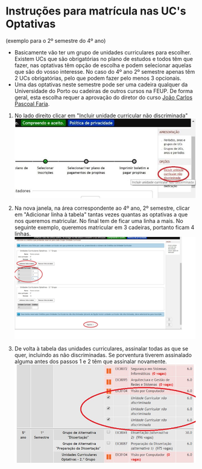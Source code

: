 # Instruções para matrícula nas UC's Optativas
(exemplo para o 2º semestre do 4º ano)

* Basicamente vão ter um grupo de unidades curriculares para escolher. Existem UCs que são obrigatórias no plano de estudos e todos têm que fazer, nas optativas têm opção de escolha e podem selecionar aquelas que são do vosso interesse. No caso do 4º ano 2º semestre apenas têm 2 UCs obrigatórias, pelo que podem fazer pelo menos 3 opcionais.
* Uma das optativas neste semestre pode ser uma cadeira qualquer da Universidade do Porto ou cadeiras de outros cursos na FEUP. De forma geral, esta escolha requer a aprovação do diretor do curso [João Carlos Pascoal Faria](https://sigarra.up.pt/feup/pt/func_geral.formview?p_codigo=210006).

1. No lado direito clicar em "Incluir unidade curricular não discriminada"
![image1](image1.jpg)

2. Na nova janela, na área correspondente ao 4º ano, 2º semestre, clicar em "Adicionar linha à tabela" tantas vezes quantas as optativas a que nos queremos matricular. No final tem de ficar uma linha a mais. No seguinte exemplo, queremos matricular em 3 cadeiras, portanto ficam 4 linhas.
![image2](image2.jpg)

3. De volta à tabela das unidades curriculares, assinalar todas as que se quer, incluindo as não discriminadas. Se porventura tiverem assinalado alguma antes dos passos 1 e 2 têm que assinalar novamente.
![image3](image3.jpg)